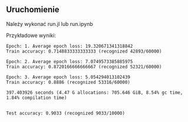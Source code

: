 ## Uruchomienie

Należy wykonać run.jl lub run.ipynb

Przykładowe wyniki:
```
Epoch: 1. Average epoch loss: 19.320671341318842
Train accuracy: 0.7148833333333333 (recognized 42893/60000)

Epoch: 2. Average epoch loss: 7.0749573385885975
Train accuracy: 0.8720166666666667 (recognized 52321/60000)

Epoch: 3. Average epoch loss: 5.054294013102439
Train accuracy: 0.8886 (recognized 53316/60000)

397.403926 seconds (4.47 G allocations: 705.646 GiB, 8.54% gc time, 1.84% compilation time)


Test accuracy: 0.9033 (recognized 9033/10000)
```